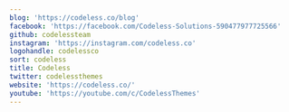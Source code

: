 ```yaml
---
blog: 'https://codeless.co/blog'
facebook: 'https://facebook.com/Codeless-Solutions-590477977725566'
github: codelessteam
instagram: 'https://instagram.com/codeless.co'
logohandle: codelessco
sort: codeless
title: Codeless
twitter: codelessthemes
website: 'https://codeless.co/'
youtube: 'https://youtube.com/c/CodelessThemes'
---
```

